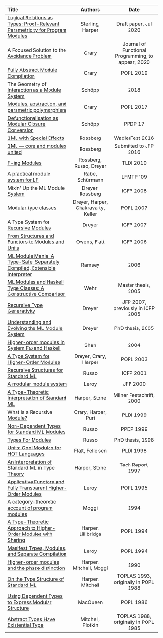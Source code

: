 | Title | Authors | Date |
|:------|:-------:|:----:|
|[Logical Relations as Types: Proof-Relevant Parametricity for Program Modules](pdfs/lrat.pdf)| Sterling, Harper | Draft paper, Jul 2020 |
|[A Focused Solution to the Avoidance Problem](pdfs/exsig.pdf) | Crary | Journal of Functional Programming, to appear, 2020 |
|[Fully Abstract Module Compilation](pdfs/famc.pdf) | Crary | POPL 2019 |
|[The Geometry of Interaction as a Module System](pdfs/modules_tr.pdf) | Schöpp | 2018 |
|[Modules, abstraction, and parametric polymorphism](pdfs/mapp.pdf) | Crary | POPL 2017 |
|[Defunctionalisation as Modular Closure Conversion](pdfs/schoepp17.pdf) | Schöpp | PPDP 17 |
|[1ML with Special Effects](pdfs/1ml-effects.pdf) | Rossberg | WadlerFest 2016 |
|[1ML — core and modules united](pdfs/1ml-jfp-draft.pdf) | Rossberg | Submitted to JFP 2016 |
|[F-ing Modules](pdfs/f-ing.pdf)| Rossberg, Russo, Dreyer | TLDI 2010 |
|[A practical module system for LF](pdfs/mod.pdf) | Rabe, Schürmann | LFMTP '09 |
|[Mixin' Up the ML Module System](pdfs/mixml-long.pdf)| Dreyer, Rossberg | ICFP 2008 |
|[Modular type classes](pdfs/main-long.pdf) | Dreyer, Harper, Chakravarty, Keller | POPL 2007 |
|[A Type System for Recursive Modules](pdfs/dreyer07.pdf)| Dreyer | ICFP 2007 |
|[From Structures and Functors to Modules and Units](pdfs/owens06.pdf)| Owens, Flatt | ICFP 2006 |
|[ML Module Mania: A Type-Safe, Separately Compiled, Extensible Interpreter](pdfs/ramsey06.pdf)| Ramsey | 2006 |
|[ML Modules and Haskell Type Classes: A Constructive Comparison](pdfs/Wehr_ML_modules_and_Haskell_type_classes.pdf) | Wehr | Master thesis, 2005 |
|[Recursive Type Generativity](pdfs/dreyer-rtg.pdf)| Dreyer | JFP 2007, previously in ICFP 2005 |
|[Understanding and Evolving the ML Module System](pdfs/dreyer-thesis.pdf)| Dreyer | PhD thesis, 2005 |
|[Higher-order modules in System Fω and Haskell](pdfs/xlate.pdf)| Shan | 2004 |
|[A Type System for Higher-Order Modules](pdfs/dreyer03.pdf)| Dreyer, Crary, Harper | POPL 2003 |
|[Recursive Structures for Standard ML](pdfs/russo01.pdf)| Russo | ICFP 2001 |
|[A modular module system](pdfs/xleroy-modular_modules-jfp.pdf) | Leroy | JFP 2000 |
|[A Type-Theoretic Interpretation of Standard ML](pdfs/harper-stone-short.pdf)| Harper, Stone | Milner Festschrift, 2000 |
|[What is a Recursive Module?](pdfs/crary99.pdf)| Crary, Harper, Puri | PLDI 1999 |
|[Non-Dependent Types for Standard ML Modules](pdfs/russo99.pdf)| Russo | PPDP 1999 |
|[Types For Modules](pdfs/Types-for-Modules-Thesis.pdf)| Russo | PhD thesis, 1998 |
|[Units: Cool Modules for HOT Languages](pdfs/flatt98.pdf)| Flatt, Felleisen | PLDI 1998 |
|[An Interpretation of Standard ML in Type Theory](pdfs/harper-stone-long.pdf)| Harper, Stone | Tech Report, 1997 |
|[Applicative Functors and Fully Transparent Higher-Order Modules](pdfs/leroy95.pdf)| Leroy | POPL 1995 |
|[A category-theoretic account of program modules](pdfs/10.1.1.79.2307.pdf)| Moggi | 1994 |
|[A Type-Theoretic Approach to Higher-Order Modules with Sharing](pdfs/harper94.pdf)| Harper, Lillibridge | POPL 1994 |
|[Manifest Types, Modules, and Separate Compilation](pdfs/leroy94.pdf)| Leroy | POPL 1994 |
|[Higher-order modules and the phase distinction](pdfs/harper-mm-90.pdf) | Harper, Mitchell, Moggi | 1990 |
|[On the Type Structure of Standard ML](pdfs/harper93.pdf)| Harper, Mitchell | TOPLAS 1993, originally in POPL 1988 |
|[Using Dependent Types to Express Modular Structure](pdfs/macqueen86.pdf)| MacQueen | POPL 1986 |
|[Abstract Types Have Existential Type](pdfs/mitchell88.pdf)| Mitchell, Plotkin | TOPLAS 1988, originally in POPL 1985 |
